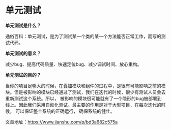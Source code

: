 # 单元测试
**单元测试是什么？**

通俗百科：单元测试，是为了测试某一个类的某一个方法能否正常工作，而写的测试代码。

**单元测试的意义？**

减少bug、提高代码质量、快速定位bug、减少调试时间、放心重构。

**单元测试的目的？**

当你的项目足够大的时候，在叠加模块和组件的过程中，是很有可能影响之前的模块。但是被影响的模块已经通过了测试，我们在迭代的时候，很少有测试人员会去重新测试这个系统。所以， 被影响的模块很可能就有了一个隐形的bug被部署到线上。因此我们采用自动化测试。最主要的作用是对于大型项目，在每次迭代的时候， 可以保证整个系统的正确运行， 确保系统的健壮。

文章地址：https://www.jianshu.com/p/bd3a682c575a